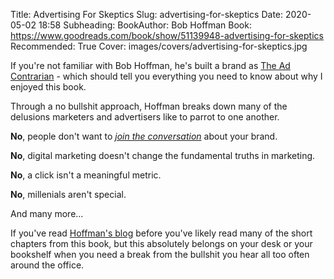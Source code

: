 Title: Advertising For Skeptics
Slug: advertising-for-skeptics
Date: 2020-05-02 18:58
Subheading: 
BookAuthor: Bob Hoffman
Book: https://www.goodreads.com/book/show/51139948-advertising-for-skeptics
Recommended: True
Cover: images/covers/advertising-for-skeptics.jpg

If you're not familiar with Bob Hoffman, he's built a brand as [The Ad Contrarian](https://twitter.com/adcontrarian) - which should tell you everything you need to know about why I enjoyed this book.

Through a no bullshit approach, Hoffman breaks down many of the delusions marketers and advertisers like to parrot to one another.

**No**, people don't want to *[join the conversation](https://www.youtube.com/watch?v=1YvlqiJwGe8)* about your brand.

**No**, digital marketing doesn't change the fundamental truths in marketing.

**No**, a click isn't a meaningful metric.

**No**, millenials aren't special.

And many more...

If you've read [Hoffman's blog](http://adcontrarian.blogspot.com/) before you've likely read many of the short chapters from this book, but this absolutely belongs on your desk or your bookshelf when you need a break from the bullshit you hear all too often around the office.